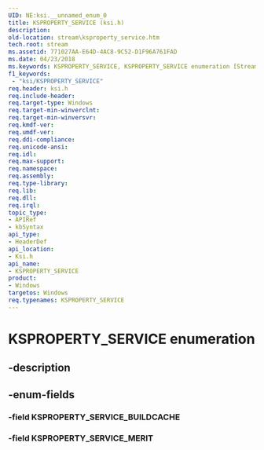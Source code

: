 ```yaml
---
UID: NE:ksi.__unnamed_enum_0
title: KSPROPERTY_SERVICE (ksi.h)
description: 
old-location: stream\ksproperty_service.htm
tech.root: stream
ms.assetid: 771027AA-E64D-4AC8-9C52-D1F96A761FAD
ms.date: 04/23/2018
ms.keywords: KSPROPERTY_SERVICE, KSPROPERTY_SERVICE enumeration [Streaming Media Devices], KSPROPERTY_SERVICE_BUILDCACHE, KSPROPERTY_SERVICE_MERIT, ksi/KSPROPERTY_SERVICE, ksi/KSPROPERTY_SERVICE_BUILDCACHE, ksi/KSPROPERTY_SERVICE_MERIT, stream.ksproperty_service
f1_keywords:
 - "ksi/KSPROPERTY_SERVICE"
req.header: ksi.h
req.include-header: 
req.target-type: Windows
req.target-min-winverclnt: 
req.target-min-winversvr: 
req.kmdf-ver: 
req.umdf-ver: 
req.ddi-compliance: 
req.unicode-ansi: 
req.idl: 
req.max-support: 
req.namespace: 
req.assembly: 
req.type-library: 
req.lib: 
req.dll: 
req.irql: 
topic_type:
- APIRef
- kbSyntax
api_type:
- HeaderDef
api_location:
- Ksi.h
api_name:
- KSPROPERTY_SERVICE
product:
- Windows
targetos: Windows
req.typenames: KSPROPERTY_SERVICE
---
```


# KSPROPERTY_SERVICE enumeration


## -description





## -enum-fields




### -field KSPROPERTY_SERVICE_BUILDCACHE


### -field KSPROPERTY_SERVICE_MERIT

